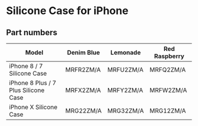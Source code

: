 # Silicone Case for iPhone

## Part numbers

| Model | Denim Blue | Lemonade | Red Raspberry |
|-------|-----|-----|-----|
| iPhone 8 / 7 Silicone Case | MRFR2ZM/A | MRFU2ZM/A | MRFQ2ZM/A |
| iPhone 8 Plus / 7 Plus Silicone Case | MRFX2ZM/A | MRFY2ZM/A | MRFW2ZM/A |
| iPhone X Silicone Case | MRG22ZM/A | MRG32ZM/A | MRG12ZM/A |
